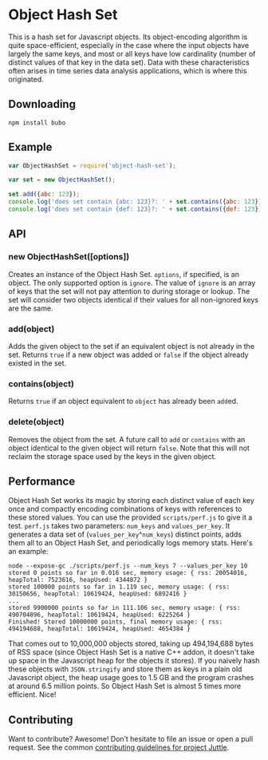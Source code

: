 # Object Hash Set
This is a hash set for Javascript objects. Its object-encoding algorithm is quite space-efficient, especially in the case where the input objects have largely the same keys, and most or all keys have low cardinality (number of distinct values of that key in the data set). Data with these characteristics often arises in time series data analysis applications, which is where this originated.

## Downloading
`npm install bubo`

## Example
```javascript
var ObjectHashSet = require('object-hash-set');

var set = new ObjectHashSet();

set.add({abc: 123});
console.log('does set contain {abc: 123}?: ' + set.contains({abc: 123}));
console.log('does set contain {def: 123}?: ' + set.contains({def: 123}));
```

## API

### new ObjectHashSet([options]) ###
Creates an instance of the Object Hash Set. `options`, if specified, is an object. The only supported option is `ignore`. The value of `ignore` is an array of keys that the set will not pay attention to during storage or lookup. The set will consider two objects identical if their values for all non-ignored keys are the same.

### add(object) ###
Adds the given object to the set if an equivalent object is not already in the set. Returns `true` if a new object was added or `false` if the object already existed in the set.

### contains(object) ###
Returns `true` if an object equivalent to `object` has already been `add`ed.

### delete(object) ###
Removes the object from the set. A future call to `add` or `contains` with an object identical to the given object will return `false`. Note that this will not reclaim the storage space used by the keys in the given object.

## Performance ##
Object Hash Set works its magic by storing each distinct value of each key once and compactly encoding combinations of keys with references to these stored values. You can use the provided `scripts/perf.js` to give it a test. `perf.js` takes two parameters: `num_keys` and `values_per_key`. It generates a data set of (`values_per_key`^`num_keys`) distinct points, adds them all to an Object Hash Set, and periodically logs memory stats. Here's an example:
```
node --expose-gc ./scripts/perf.js --num_keys 7 --values_per_key 10
stored 0 points so far in 0.016 sec, memory usage: { rss: 20054016, heapTotal: 7523616, heapUsed: 4344872 }
stored 100000 points so far in 1.119 sec, memory usage: { rss: 30150656, heapTotal: 10619424, heapUsed: 6892416 }
...
stored 9900000 points so far in 111.106 sec, memory usage: { rss: 490704896, heapTotal: 10619424, heapUsed: 6225264 }
Finished! Stored 10000000 points, final memory usage: { rss: 494194688, heapTotal: 10619424, heapUsed: 4654384 }
```
That comes out to 10,000,000 objects stored, taking up 494,194,688 bytes of RSS space (since Object Hash Set is a native C++ addon, it doesn't take up space in the Javascript heap for the objects it stores). If you naively hash these objects with `JSON.stringify` and store them as keys in a plain old Javascript object, the heap usage goes to 1.5 GB and the program crashes at around 6.5 million points. So Object Hash Set is almost 5 times more efficient. Nice!

## Contributing

Want to contribute? Awesome! Don’t hesitate to file an issue or open a pull request. See the common [contributing guidelines for project Juttle](https://github.com/juttle/juttle/blob/master/CONTRIBUTING.md).
